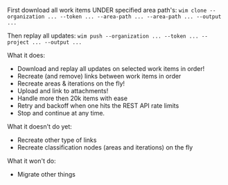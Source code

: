 First download all work items UNDER specified area path's:
`wim clone --organization ... --token ... --area-path ... --area-path ... --output ...`

Then replay all updates:
`wim push --organization ... --token ... --project ... --output ...`

What it does:
* Download and replay all updates on selected work items in order!
* Recreate (and remove) links between work items in order
* Recreate areas & iterations on the fly!
* Upload and link to attachments!
* Handle more then 20k items with ease
* Retry and backoff when one hits the REST API rate limits
* Stop and continue at any time.

What it doesn't do yet:
* Recreate other type of links
* Recreate classification nodes (areas and iterations) on the fly

What it won't do:
* Migrate other things
